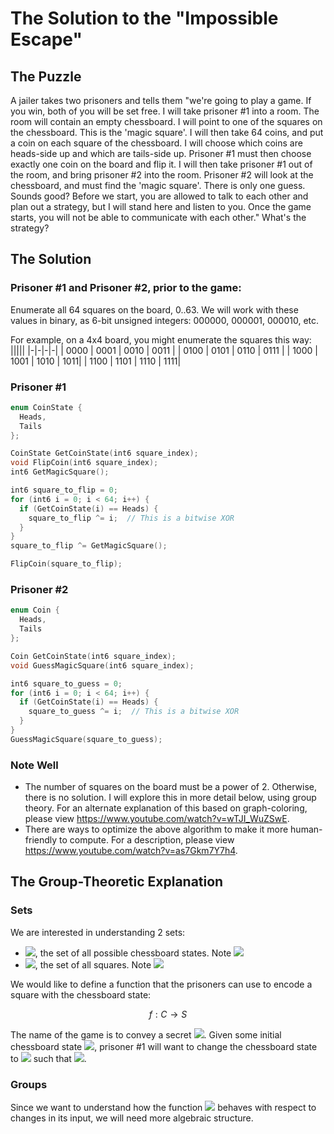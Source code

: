 # The Solution to the "Impossible Escape"

## The Puzzle

A jailer takes two prisoners and tells them "we're going to play a game. If you win, both of you will be set free. I will take prisoner #1 into a room. The room will contain an empty chessboard. I will point to one of the squares on the chessboard. This is the 'magic square'. I will then take 64 coins, and put a coin on each square of the chessboard. I will choose which coins are heads-side up and which are tails-side up. Prisoner #1 must then choose exactly one coin on the board and flip it. I will then take prisoner #1 out of the room, and bring prisoner #2 into the room. Prisoner #2 will look at the chessboard, and must find the 'magic square'. There is only one guess. Sounds good? Before we start, you are allowed to talk to each other and plan out a strategy, but I will stand here and listen to you. Once the game starts, you will not be able to communicate with each other." What's the strategy?

## The Solution

### Prisoner #1 and Prisoner #2, prior to the game:
Enumerate all 64 squares on the board, 0..63. We will work with these values in binary, as 6-bit unsigned integers: 000000, 000001, 000010, etc.

For example, on a 4x4 board, you might enumerate the squares this way:
|||||
|-|-|-|-|
| 0000 | 0001 | 0010 | 0011 |
| 0100 | 0101 | 0110 | 0111 |
| 1000 | 1001 | 1010 | 1011|
| 1100 | 1101 | 1110 | 1111|

###  Prisoner #1
```cpp
enum CoinState {
  Heads,
  Tails
};

CoinState GetCoinState(int6 square_index);
void FlipCoin(int6 square_index);
int6 GetMagicSquare();

int6 square_to_flip = 0;
for (int6 i = 0; i < 64; i++) {
  if (GetCoinState(i) == Heads) {
    square_to_flip ^= i;  // This is a bitwise XOR
  }
}
square_to_flip ^= GetMagicSquare();

FlipCoin(square_to_flip);
```

### Prisoner #2
```cpp
enum Coin {
  Heads,
  Tails
};

Coin GetCoinState(int6 square_index);
void GuessMagicSquare(int6 square_index);

int6 square_to_guess = 0;
for (int6 i = 0; i < 64; i++) {
  if (GetCoinState(i) == Heads) {
    square_to_guess ^= i;  // This is a bitwise XOR
  }
}
GuessMagicSquare(square_to_guess);
```

### Note Well
- The number of squares on the board must be a power of 2. Otherwise, there is no solution. I will explore this in more detail below, using group theory. For an alternate explanation of this based on graph-coloring, please view https://www.youtube.com/watch?v=wTJI_WuZSwE. 
- There are ways to optimize the above algorithm to make it more human-friendly to compute.  For a description, please view https://www.youtube.com/watch?v=as7Gkm7Y7h4.

## The Group-Theoretic Explanation

### Sets

We are interested in understanding 2 sets:

- <img src="https://render.githubusercontent.com/render/math?math=C">, the set of all possible chessboard states. Note <img src="https://render.githubusercontent.com/render/math?math=|C|=2^{64}">
- <img src="https://render.githubusercontent.com/render/math?math=S">, the set of all squares. Note <img src="https://render.githubusercontent.com/render/math?math=|S|=64">

We would like to define a function that the prisoners can use to encode a square with the chessboard state:

$$ f : C \rightarrow S $$

The name of the game is to convey a secret <img src="https://render.githubusercontent.com/render/math?math=s \in S">. Given some initial chessboard state <img src="https://render.githubusercontent.com/render/math?math=c_{0}">, prisoner #1 will want to change the
chessboard state to <img src="https://render.githubusercontent.com/render/math?math=c_{1}"> such that <img src="https://render.githubusercontent.com/render/math?math=f(c_{1}) = s">.

### Groups

Since we want to understand how the function <img src="https://render.githubusercontent.com/render/math?math=f"> behaves with respect to changes in its input, we will need more algebraic structure.
